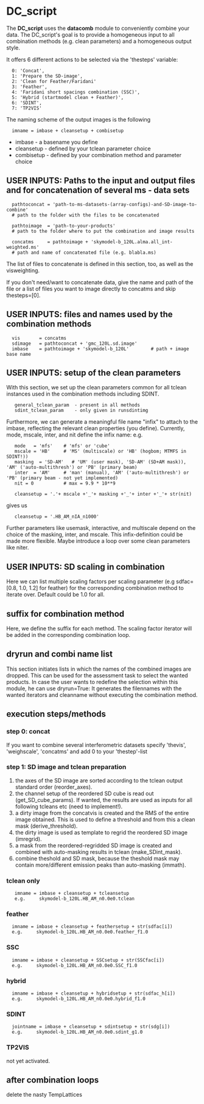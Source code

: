 # DC_script

The **DC_script** uses the **datacomb** module to conveniently combine 
your data. The DC_script's goal is to provide a homogeneous input to all 
combination methods (e.g. clean parameters) and a homogeneous output 
style.

It offers 6 different actions to be selected via the 'thesteps' variable:

      0: 'Concat',
      1: 'Prepare the SD-image',
      2: 'Clean for Feather/Faridani'
      3: 'Feather', 
      4: 'Faridani short spacings combination (SSC)',
      5: 'Hybrid (startmodel clean + Feather)',
      6: 'SDINT',
      7: 'TP2VIS'

The naming scheme of the output images is the following

      imname = imbase + cleansetup + combisetup

- imbase     - a basename you define
- cleansetup - defined by your tclean parameter choice
- combisetup - defined by your combination method and parameter choice



## USER INPUTS: Paths to the input and output files and for concatenation of several ms - data sets

      pathtoconcat = 'path-to-ms-datasets-(array-configs)-and-SD-image-to-combine'   
      # path to the folder with the files to be concatenated
      
      pathtoimage  = 'path-to-your-products'                         
      # path to the folder where to put the combination and image results
      
      concatms     = pathtoimage + 'skymodel-b_120L.alma.all_int-weighted.ms'       
      # path and name of concatenated file (e.g. blabla.ms)

The list of files to concatenate is defined in this section, too, 
as well as the visweighting.

If you don't need/want to concatenate data, give the name and path 
of the file or a list of files you want to image directly to concatms 
and skip thesteps=[0].

      
   
## USER INPUTS: files and names used by the combination methods 
      
      vis       = concatms 
      sdimage   = pathtoconcat + 'gmc_120L.sd.image'
      imbase    = pathtoimage + 'skymodel-b_120L'        # path + image base name


##  USER INPUTS: setup of the clean parameters

With this section, we set up the clean parameters common for all tclean 
instances used in the combination methods including SDINT.

       general_tclean_param  - present in all methods
       sdint_tclean_param    - only given in runsdintimg

Furthermore, we can generate a meaningful file name "infix" to attach 
to the imbase, reflecting the relevant clean properties (you define). 
Currently, mode, mscale, inter, and nit define the infix name: e.g.

       mode   = 'mfs'    # 'mfs' or 'cube'
       mscale = 'HB'     # 'MS' (multiscale) or 'HB' (hogbom; MTMFS in SDINT!)) 
       masking  = 'SD-AM'   # 'UM' (user mask), 'SD-AM' (SD+AM mask)), 'AM' ('auto-multithresh') or 'PB' (primary beam)
       inter  = 'AM'     # 'man' (manual), 'AM' ('auto-multithresh') or 'PB' (primary beam - not yet implemented)
       nit = 0           # max = 9.9 * 10**9 

       cleansetup = '.'+ mscale +'_'+ masking +'_'+ inter +'_'+ str(nit)

gives us 
 
       cleansetup = '.HB_AM_nIA_n1000'

Further parameters like usemask, interactive, and multiscale depend on 
the choice of the masking, inter, and mscale. 
This infix-definition could be made more flexible.
Maybe introduce a loop over some clean parameters like niter.



##  USER INPUTS: SD scaling in combination

Here we can list multiple scaling factors per scaling parameter 
(e.g sdfac=[0.8, 1.0, 1.2] for feather) for the corresponding 
combination method to iterate over. Default could be 1.0 for all.



## suffix for combination method

Here, we define the suffix for each method. The scaling factor iterator 
will be added in the corresponding combination loop.



## dryrun and combi name list

This section initiates lists in which the names of the combined images 
are dropped. This can be used for the assessment task to select the wanted 
products. In case the user wants to redefine the selection within this 
module, he can use dryrun=True: It generates the filennames with the wanted 
iterators and cleanname without executing the combination method.



## execution steps/methods

### step 0: concat

If you want to combine several interferometric datasets specify 
'thevis', 'weighscale', 'concatms' and add 0 to your 'thestep'-list 



### step 1: SD image and tclean preparation
1) the axes of the SD image are sorted according to the tclean 
output standard order (reorder_axes). 
2) the channel setup of the reordered SD cube is read out (get_SD_cube_params). 
If wanted, the results are used as inputs for all following tcleans etc (need to implement!).
3) a dirty image from the concatvis is created and the RMS of the entire image obtained. 
This is used to define a threshold and from this a clean mask (derive_threshold).
4) the dirty image is used as template to regrid the reordered SD image (imregrid).
5) a mask from the reordered-regridded SD image is created and combined 
with auto-masking results in tclean (make_SDint_mask).
6) combine theshold and SD mask, because the theshold mask may 
contain more/different emission peaks than auto-masking (immath).


### tclean only

       imname = imbase + cleansetup + tcleansetup
       e.g.     skymodel-b_120L.HB_AM_n0.0e0.tclean


### feather

      imname = imbase + cleansetup + feathersetup + str(sdfac[i]) 
      e.g.     skymodel-b_120L.HB_AM_n0.0e0.feather_f1.0


### SSC

      imname = imbase + cleansetup + SSCsetup + str(SSCfac[i]) 
      e.g.     skymodel-b_120L.HB_AM_n0.0e0.SSC_f1.0


### hybrid

      imname = imbase + cleansetup + hybridsetup + str(sdfac_h[i]) 
      e.g.     skymodel-b_120L.HB_AM_n0.0e0.hybrid_f1.0


### SDINT 

      jointname = imbase + cleansetup + sdintsetup + str(sdg[i]) 
      e.g.     skymodel-b_120L.HB_AM_n0.0e0.sdint_g1.0


### TP2VIS
not yet activated.


## after combination loops
delete the nasty TempLattices







